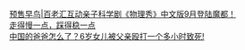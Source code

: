   
[预售早鸟|百老汇互动亲子科学剧《物理秀》中文版9月登陆魔都！](http://www.dianyue.me/archives/776/omew6ulva6hae0j5/)  
[走得慢一点，踩得稳一点](http://www.dianyue.me/archives/993/sxh92tixbdsg7eo7/)  
[中国的爸爸怎么了？6岁女儿被父亲殴打一个多小时致死!](http://www.dianyue.me/archives/716/55votsw5i769m824/)